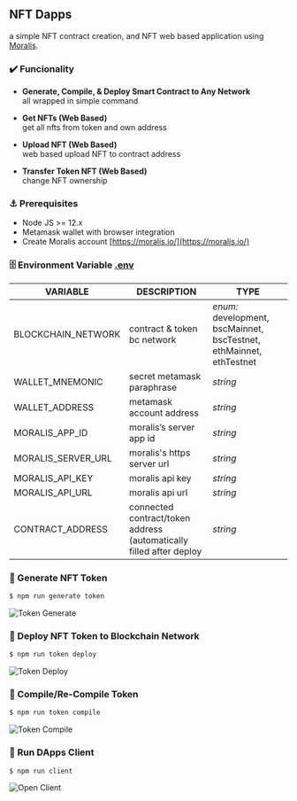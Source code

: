 ## NFT Dapps
a simple NFT contract creation, and NFT web based application using [Moralis](https://moralis.io/).

### ✔️ Funcionality
- **Generate, Compile, & Deploy Smart Contract to Any Network**  
  all wrapped in simple command

- **Get NFTs (Web Based)**  
  get all nfts from token and own address

- **Upload NFT (Web Based)**  
  web based upload NFT to contract address

- **Transfer Token NFT (Web Based)**  
  change NFT ownership

### ⚓ Prerequisites
- Node JS >= 12.x
- Metamask wallet with browser integration
- Create Moralis account [https://moralis.io/](https://moralis.io/)

### 🗄️ Environment Variable [.env](.env.example)

| VARIABLE | DESCRIPTION | TYPE |
|--|--|--|
| BLOCKCHAIN_NETWORK | contract & token bc network | *enum:* development, bscMainnet, bscTestnet, ethMainnet, ethTestnet |
| WALLET_MNEMONIC | secret metamask paraphrase | *string* |
| WALLET_ADDRESS | metamask account address | *string* |
| MORALIS_APP_ID | moralis’s server app id | *string* |
| MORALIS_SERVER_URL | moralis's https server url | *string* |
| MORALIS_API_KEY | moralis api key | *string* |
| MORALIS_API_URL | moralis api url | *string* |
| CONTRACT_ADDRESS | connected contract/token address (automatically filled after deploy | *string* |


### 💽 Generate NFT Token
```sh
$ npm run generate token
```
![Token Generate](https://blogger.googleusercontent.com/img/a/AVvXsEgg91FZQ7NCo3Xi5ud0MPP6c1KbTq-vBHmFZr9_6jlDGerngQJ7Pma2m-wcSXC0t3XPYEVgJf4xLU0E8Hk_T0mDV7QRNFymKteoJyba6BpYZBkry3vGdaBR8mgGdmfTLnHkrv1qQzBDxXvbd24H_rACtwGDecgcNcaQv4vI7dx6dPEvebNaTUlBrW8 "Token Generate")

### 💽 Deploy NFT Token to Blockchain Network
```sh
$ npm run token deploy
```
![Token Deploy](https://blogger.googleusercontent.com/img/a/AVvXsEjX5wunBDEiQJcbezxX0FV1hyajeGAMzN3WyppODrBIkoMtu0ur0RlOJGA-8gnvP6YrWtLnfLHKL2mZWA02_EEN0IU1evV62-SmJEpXQb0bofu0BtQb5IjY0w4X2RAQGKuIDUVYEV3RFh_BCxo1CHNeJMV4NB36ag3znYMI2qB1X2MmmXTJ9ElNTr8 "Token Deploy")

### 💽 Compile/Re-Compile Token
```sh
$ npm run token compile
```
![Token Compile](https://blogger.googleusercontent.com/img/a/AVvXsEiG0wrH44jsqMOKjOEaom6-My74HJzxTvxyP3jkP5VET7TS4wV7XzU6ZJc6FyFMnmxNx9cKQvFvSNtHgNboulE2p1hI7zltm43jbuBoZvJevhRe_V3692DbUv7RBUrE_r2tkf6yCw5aPAUpil0vaVV-NkAWWgnyI6NogVvxvDK8FblO6c_5JYLQKF0 "Token Compile")

### 💽 Run DApps Client
```sh
$ npm run client
```
![Open Client](https://blogger.googleusercontent.com/img/a/AVvXsEj0shTEUISb0aAmAxAqOZLbLo-wBA8AGRP_L5fKqr3fBzDAKlyhpHX1zJeSAcolpSlRN6TH3KJYAL4mvAnScP9jgqzgwmtvdh91RKO-YbtHpea40pgv3vHe11IAOB69_xEbzwo7-wMMIT-Ex_NrmuDOgyMEA3le0swHD1yfG-1i9pDL9ZoZSnNbANo "Open Client")
